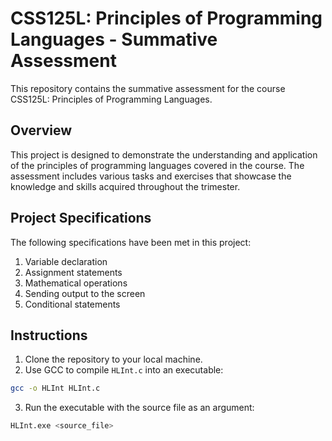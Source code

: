 # CSS125L: Principles of Programming Languages - Summative Assessment

This repository contains the summative assessment for the course CSS125L: Principles of Programming Languages.

## Overview

This project is designed to demonstrate the understanding and application of the principles of programming languages covered in the course. The assessment includes various tasks and exercises that showcase the knowledge and skills acquired throughout the trimester.

## Project Specifications

The following specifications have been met in this project:
1. Variable declaration
2. Assignment statements
3. Mathematical operations
4. Sending output to the screen
5. Conditional statements

## Instructions

1. Clone the repository to your local machine.
2. Use GCC to compile `HLInt.c` into an executable:
  ```sh
  gcc -o HLInt HLInt.c
  ```
3. Run the executable with the source file as an argument:
  ```sh
  HLInt.exe <source_file>
  ```
